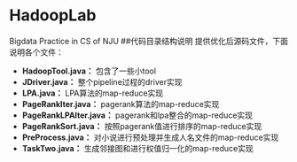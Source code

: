 # HadoopLab
Bigdata Practice in CS of NJU
##代码目录结构说明
提供优化后源码文件，下面说明各个文件：
  * **HadoopTool.java：**           包含了一些小tool
  * **JDriver.java：**              整个pipeline过程的driver实现
  * **LPA.java：**                  LPA算法的map-reduce实现
  * **PageRankIter.java：**         pagerank算法的map-reduce实现
  * **PageRankLPAIter.java：**      pagerank和lpa整合的map-reduce实现
  * **PageRankSort.java：**         按照pagerank值进行排序的map-reduce实现
  * **PreProcess.java：**           对小说进行预处理并生成人名文件的map-reduce实现
  * **TaskTwo.java：**              生成邻接图和进行权值归一化的map-reduce实现
